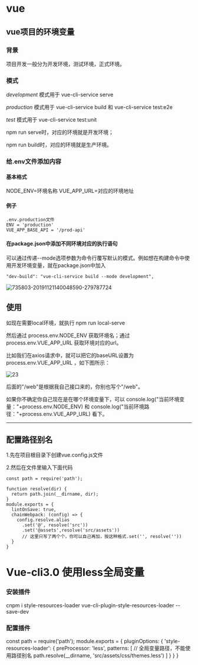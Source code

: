 # vue

## vue项目的环境变量

### 背景

项目开发一般分为开发环境，测试环境，正式环境。

### 模式

*development*     模式用于 vue-cli-service serve

*production*        模式用于 vue-cli-service build 和 vue-cli-service test:e2e

*test*                     模式用于 vue-cli-service test:unit

npm run serve时，对应的环境就是开发环境；

npm run build时，对应的环境就是生产环境。

### 给.env文件添加内容

#### 基本格式

NODE_ENV=环境名称
VUE_APP_URL=对应的环境地址

#### 例子

```
.env.production文件
ENV = 'production'
VUE_APP_BASE_API = '/prod-api'
```

#### 在package.json中添加不同环境对应的执行语句

可以通过传递--mode选项参数为命令行覆写默认的模式。例如想在构建命令中使用开发环境变量，就在package.json中加入

```
"dev-build": "vue-cli-service build --mode development",
```

![735803-20191121140048590-279787724](C:\Users\Administrator\Desktop\vueLog\735803-20191121140048590-279787724.png)

## 使用

如现在需要local环境，就执行 npm run local-serve

然后通过 process.env.NODE_ENV 获取环境名；通过 process.env.VUE_APP_URL 获取环境对应的url。

比如我们在axios请求中，就可以把它的baseURL设置为  process.env.VUE_APP_URL ，如下图所示：

![23](C:\Users\Administrator\Desktop\vueLog\23.png)

后面的"/web"是根据我自己接口来的，你别也写个"/web"。

如果你不确定你自己现在是在哪个环境变量下，可以   console.log("当前环境变量："+process.env.NODE_ENV) 和   console.log("当前环境路径："+process.env.VUE_APP_URL)  看下。

----------------------------------------------------------------------------------------------------------------------------------------------------------------------------------------------------------------------------------------------------------------------------------------------------------------------

## 配置路径别名

1.先在项目根目录下创建vue.config.js文件

2.然后在文件里输入下面代码

```
const path = require('path');

function resolve(dir) {
  return path.join(__dirname, dir);
}
module.exports = {
  lintOnSave: true,
  chainWebpack: (config) => {
    config.resolve.alias
      .set('@', resolve('src'))
      .set('@assets',resolve('src/assets'))
      // 这里只写了两个个，你可以自己再加，按这种格式.set('', resolve(''))
  }
}
```



# Vue-cli3.0 使用less全局变量

### 安装插件

cnpm i style-resources-loader vue-cli-plugin-style-resources-loader --save-dev

### 配置插件

const path = require('path'); module.exports = {   pluginOptions: {      'style-resources-loader': {         preProcessor: 'less',         patterns: [            // 全局变量路径，不能使用路径别名            path.resolve(__dirname, 'src/assets/css/themes.less')         ]      }   } }




